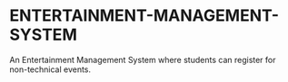 # ENTERTAINMENT-MANAGEMENT-SYSTEM
An Entertainment Management System where students can register for non-technical events.
